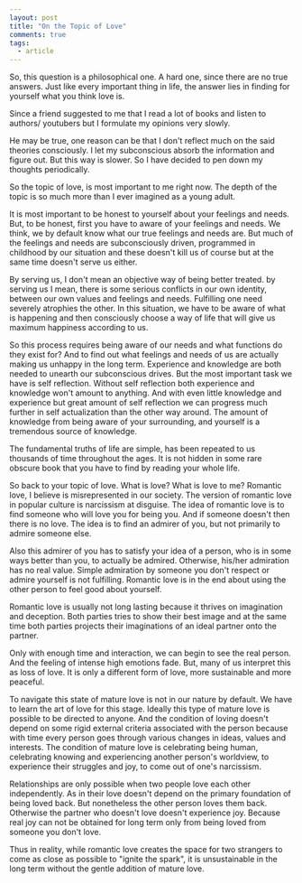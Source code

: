 ```yaml
---
layout: post
title: "On the Topic of Love"
comments: true
tags:
  - article
---
```


So, this question is a philosophical one. A hard one, since there are no true answers. Just like every important thing in life, the answer lies in finding for yourself what you think love is.

Since a friend suggested to me that I read a lot of books and listen to authors/ youtubers but I formulate my opinions very slowly.

He may be true, one reason can be that I don't reflect much on the said theories consciously. I let my subconscious absorb the information and figure out. But this way is slower. So I have decided to pen down my thoughts periodically.

So the topic of love, is most important to me right now. The depth of the topic is so much more than I ever imagined as a young adult.

It is most important to be honest to yourself about your feelings and needs. But, to be honest, first you have to aware of your feelings and needs. We think, we by default know what our true feelings and needs are. But much of the feelings and needs are subconsciously driven, programmed in childhood by our situation and these doesn't kill us of course but at the same time doesn't serve us either.

By serving us, I don't mean an objective way of being better treated. by serving us I mean, there is some serious conflicts in our own identity, between our own values and feelings and needs. Fulfilling one need severely atrophies the other. In this situation, we have to be aware of what is happening and then consciously choose a way of life that will give us maximum happiness according to us.

So this process requires being aware of our needs and what functions do they exist for? And to find out what feelings and needs of us are actually making us unhappy in the long term. Experience and knowledge are both needed to unearth our subconscious drives. But the most important task we have is self reflection. Without self reflection both experience and knowledge won't amount to anything. And with even little knowledge and experience but great amount of self reflection we can progress much further in self actualization than the other way around. The amount of knowledge from being aware of your surrounding, and yourself is a tremendous source of knowledge.

The fundamental truths of life are simple, has been repeated to us thousands of time throughout the ages. It is not hidden in some rare obscure book that you have to find by reading your whole life.

So back to your topic of love. What is love? What is love to me? Romantic love, I believe is misrepresented in our society. The version of romantic love in popular culture is narcissism at disguise. The idea of romantic love is to find someone who will love you for being you. And if someone doesn't then there is no love. The idea is to find an admirer of you, but not primarily to admire someone else.

Also this admirer of you has to satisfy your idea of a person, who is in some ways better than you, to actually be admired. Otherwise, his/her admiration has no real value. Simple admiration by someone you don't respect or admire yourself is not fulfilling. Romantic love is in the end about using the other person to feel good about yourself.

Romantic love is usually not long lasting because it thrives on imagination and deception. Both parties tries to show their best image and at the same time both parties projects their imaginations of an ideal partner onto the partner.

Only with enough time and interaction, we can begin to see the real person. And the feeling of intense high emotions fade. But, many of us interpret this as loss of love. It is only a different form of love, more sustainable and more peaceful.

To navigate this state of mature love is not in our nature by default. We have to learn the art of love for this stage. Ideally this type of mature love is possible to be directed to anyone. And the condition of loving doesn't depend on some rigid external criteria associated with the person because with time every person goes through various changes in ideas, values and interests. The condition of mature love is celebrating being human, celebrating knowing and experiencing another person's worldview, to experience their struggles and joy, to come out of one's narcissism.

Relationships are only possible when two people love each other independently. As in their love doesn't depend on the primary foundation of being loved back. But nonetheless the other person loves them back. Otherwise the partner who doesn't love doesn't experience joy. Because real joy can not be obtained for long term only from being loved from someone you don't love.

Thus in reality, while romantic love creates the space for two strangers to come as close as possible to "ignite the spark", it is unsustainable in the long term without the gentle addition of mature love.
